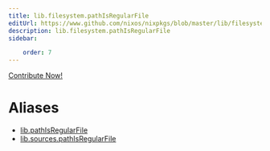 ```yaml
---
title: lib.filesystem.pathIsRegularFile
editUrl: https://www.github.com/nixos/nixpkgs/blob/master/lib/filesystem.nix#L102C23
description: lib.filesystem.pathIsRegularFile
sidebar:

    order: 7
---
```


<a href="https://www.github.com/nixos/nixpkgs/blob/master/lib/filesystem.nix#L102C23">Contribute Now!</a>


# Aliases

- [lib.pathIsRegularFile](reference/lib/lib-pathIsRegularFile)
- [lib.sources.pathIsRegularFile](reference/lib/sources/lib-sources-pathIsRegularFile)


